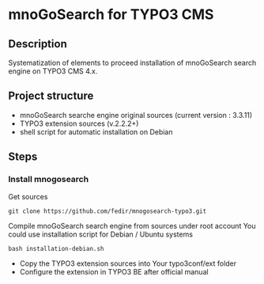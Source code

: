 # mnoGoSearch for TYPO3 CMS #

## Description ##

Systematization of elements to proceed installation of mnoGoSearch search engine on TYPO3 CMS 4.x.

## Project structure ##

* mnoGoSearch searche engine original sources (current version : 3.3.11)
* TYPO3 extension sources (v.2.2.2+)
* shell script for automatic installation on Debian

## Steps ##

### Install mnogosearch

Get sources

    git clone https://github.com/fedir/mnogosearch-typo3.git

Compile mnoGoSearch search engine from sources under root account 
You could use installation script for Debian / Ubuntu systems

    bash installation-debian.sh
    
* Copy the TYPO3 extension sources into Your typo3conf/ext folder
* Configure the extension in TYPO3 BE after official manual
